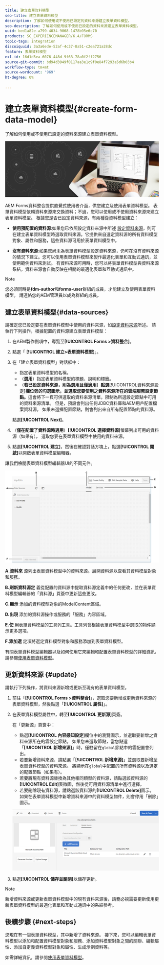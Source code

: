 ```yaml
---
title: 建立表單資料模型
seo-title: 建立表單資料模型
description: 了解如何使用或不使用已設定的資料來源建立表單資料模型。
seo-description: 了解如何使用或不使用已設定的資料來源建立表單資料模型。
uuid: bed1a82e-a799-4034-9068-1478b95e6c70
products: SG_EXPERIENCEMANAGER/6.4/FORMS
topic-tags: integration
discoiquuid: 3a3a6ede-52af-4c37-8a51-c2ea721a28dc
feature: 表單資料模型
exl-id: 16d1d5ea-6076-448d-9f63-78a0f2ff2756
source-git-commit: bd94d3949f0117aa3e1c9f0e84f7293a5d6b03b4
workflow-type: tm+mt
source-wordcount: '969'
ht-degree: 0%

---
```


# 建立表單資料模型{#create-form-data-model}

了解如何使用或不使用已設定的資料來源建立表單資料模型。

![](do-not-localize/data-integeration.png)

AEM Forms資料整合提供直覺式使用者介面，供您建立及使用表單資料模型。 表單資料模型依賴資料來源來交換資料；不過，您可以使用或不使用資料來源來建立表單資料模型。 根據您是否已設定資料來源，有兩種從資料模型建立：

* **使用預配置的資料源**:如果您已依照設定資料來源中所述 [設定資料來源](/help/forms/using/configure-data-sources.md)，則可在建立表單資料模型時選取資料來源。它提供來自選定資料源的所有資料模型對象、屬性和服務，這些資料源可用於表單資料模型中。

* **沒有資料來源**:如果您尚未為表單資料模型設定資料來源，仍可在沒有資料來源的情況下建立。您可以使用表單資料模型來製作最適化表單和互動式通訊，並使用範例資料來測試。 有資料來源可用時，您可以將表單資料模型與資料來源系結，資料來源會自動反映在相關的最適化表單和互動式通訊中。

>[!NOTE]
>
>您必須同時是&#x200B;**fdm-author**&#x200B;和&#x200B;**forms-user**&#x200B;群組的成員，才能建立及使用表單資料模型。 請連絡您的AEM管理員以成為群組的成員。

## 建立表單資料模型{#data-sources}

請確定您已設定要在表單資料模型中使用的資料來源，如[設定資料來源](/help/forms/using/configure-data-sources.md)所述。 請執行下列操作，根據配置的資料源建立表單資料模型：

1. 在AEM製作例項中，導覽至&#x200B;**[!UICONTROL Forms >資料整合]**。
1. 點選「 **[!UICONTROL 建立>表單資料模型]**」。
1. 在「建立表單資料模型」對話框中：

   * 指定表單資料模型的名稱。
   * （**選用**）指定表單資料模型的標題、說明和標籤。
   * （**若已設定資料來源，則為選用且僅適用）點選**[!UICONTROL &#x200B;資料來源設定&#x200B;]**欄位旁的勾選圖示，並選取您要使用之資料來源所在的雲端服務設定節點。**&#x200B;這會將下一頁可供選取的資料來源清單，限制為所選設定節點中可用的資料來源清單。 但是，預設會列出任何JDBC資料庫和AEM用戶配置檔案資料源。 如果未選擇配置節點，則會列出來自所有配置節點的資料源。

   點選&#x200B;**[!UICONTROL Next]**。

1. （**僅在配置了資料源時適用**）**[!UICONTROL 選擇資料源]**&#x200B;螢幕列出可用的資料源（如果有）。 選取您要在表單資料模型中使用的資料來源。
1. 點選&#x200B;**[!UICONTROL 建立]**，然後在確認對話方塊上，點選&#x200B;**[!UICONTROL 開啟]**&#x200B;以開啟表單資料模型編輯器。

讓我們檢閱表單資料模型編輯器UI的不同元件。

![具有三個資料來源的表單資料模型：RESTful服務、AEM使用者設定檔和RDBMS。](assets/fdm-ui.png)

**A.資料來** 源列出表單資料模型中的資料來源。展開資料源以查看其資料模型對象和服務。

**B.刷新資料源定** 義從配置的資料源中提取資料源定義中的任何更改，並在表單資料模型編輯器的「資料源」頁簽中更新這些更改。

**C.顯示** 添加的資料模型對象的ModelContent區域。

**D.出現** 添加的資料源操作或服務的「服務」內容區域。

**E.使** 用表單資料模型的工具列工具。工具列會根據表單資料模型中選取的物件顯示更多選項。

**F.添加選** 定項將選定資料模型對象和服務添加到表單資料模型。

有關表單資料模型編輯器以及如何使用它來編輯和配置表單資料模型的詳細資訊，請參閱[使用表單資料模型](/help/forms/using/work-with-form-data-model.md)。

## 更新資料來源 {#update}

請執行下列操作，將資料來源新增或更新至現有的表單資料模型。

1. 前往「**[!UICONTROL Forms >資料整合]**」，選取您要新增或更新資料來源的表單資料模型，然後點選「**[!UICONTROL 屬性]**」。
1. 在表單資料模型屬性中，轉至&#x200B;**[!UICONTROL 更新源]**&#x200B;頁簽。

   在「更新源」頁簽中：

   * 點選&#x200B;**[!UICONTROL 內容感知設定]**&#x200B;欄位中的瀏覽圖示，並選取要新增之資料來源所在的雲設定節點。 如果您未選取節點，當您點選「**[!UICONTROL 新增來源]**」時，僅駐留在`global`節點中的雲配置會列出。
   * 若要新增資料來源，請點選「**[!UICONTROL 新增來源]**」並選取要新增至表單資料模型的資料來源。 將顯示在`global`中配置的所有資料源以及選定的配置節點（如果有）。
   * 若要將現有資料源替換為其他相同類型的資料源，請點選該資料源的&#x200B;**[!UICONTROL Edit]**&#x200B;表徵圖，然後從可用資料源清單中進行選擇。
   * 若要刪除現有資料源，請點選該資料源的&#x200B;**[!UICONTROL Delete]**&#x200B;圖示。 如果在表單資料模型中新增資料來源中的資料模型物件，則會停用「刪除」圖示。

   ![fdm-properties](assets/fdm-properties.png)

1. 點選&#x200B;**[!UICONTROL 儲存並關閉]**&#x200B;以儲存更新。

>[!NOTE]
>
>新增資料來源或更新表單資料模型中的現有資料來源後，請務必視需要更新使用更新表單資料模型的最適化表單和互動式通訊中的系結參考。

## 後續步驟 {#next-steps}

您現在有一個表單資料模型，其中新增了資料來源。 接下來，您可以編輯表單資料模型以添加和配置資料模型對象和服務、添加資料模型對象之間的關聯、編輯屬性、添加自定義資料模型對象和屬性、生成示例資料等。

如需詳細資訊，請參閱[使用表單資料模型](/help/forms/using/work-with-form-data-model.md)。
